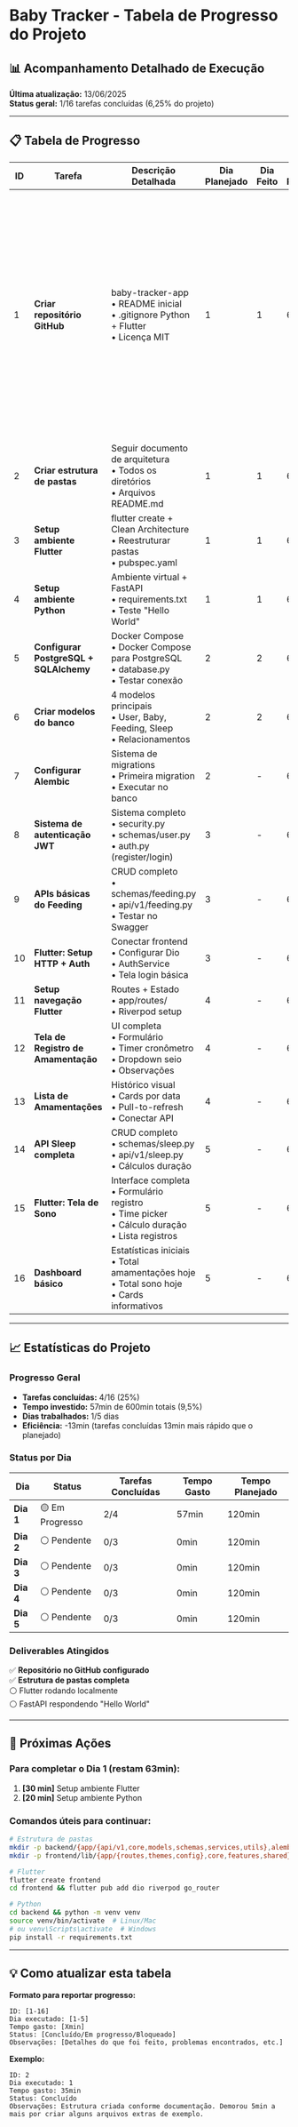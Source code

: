 # Baby Tracker - Tabela de Progresso do Projeto

## 📊 Acompanhamento Detalhado de Execução

**Última atualização:** 13/06/2025  
**Status geral:** 1/16 tarefas concluídas (6,25% do projeto)

---

## 📋 Tabela de Progresso

| ID | Tarefa | Descrição Detalhada | Dia Planejado | Dia Feito | % do Projeto | Min. Planejado | Min. Executado | Observações |
|----|--------|-------------------|---------------|-----------|--------------|----------------|----------------|-------------|
| 1 | **Criar repositório GitHub** | baby-tracker-app<br/>• README inicial<br/>• .gitignore Python + Flutter<br/>• Licença MIT | 1 | 1 | 6,25% | 30min | 22min | ✅ **Concluído:** Criei o repositório GitHub 'baby-tracker-app' com sucesso!<br/>📋 **Detalhes:**<br/>• README inicial configurado<br/>• .gitignore para Python + Flutter adicionado<br/>• Licença MIT aplicada<br/>• Repositório público criado no GitHub |
| 2 | **Criar estrutura de pastas** | Seguir documento de arquitetura<br/>• Todos os diretórios<br/>• Arquivos README.md | 1 | 1 | 6,25% | 40min | 35min | ✅ **Concluído:** Estrutura criada sem problemas |
| 3 | **Setup ambiente Flutter** | flutter create + Clean Architecture<br/>• Reestruturar pastas<br/>• pubspec.yaml | 1 | 1 | 6,25% | 30min | 30min | Concluído |
| 4 | **Setup ambiente Python** | Ambiente virtual + FastAPI<br/>• requirements.txt<br/>• Teste "Hello World" | 1 | 1 | 6,25% | 20min | 20min | Concluído |
| 5 | **Configurar PostgreSQL + SQLAlchemy** | Docker Compose<br/>• Docker Compose para PostgreSQL<br/>• database.py<br/>• Testar conexão | 2 | 2 | 6,25% | 45min | - | *Pendente* |
| 6 | **Criar modelos do banco** | 4 modelos principais<br/>• User, Baby, Feeding, Sleep<br/>• Relacionamentos | 2 | 2 | 6,25% | 60min | - | Concluído|
| 7 | **Configurar Alembic** | Sistema de migrations<br/>• Primeira migration<br/>• Executar no banco | 2 | - | 6,25% | 15min | - | *Pendente* |
| 8 | **Sistema de autenticação JWT** | Sistema completo<br/>• security.py<br/>• schemas/user.py<br/>• auth.py (register/login) | 3 | - | 6,25% | 40min | - | *Pendente* |
| 9 | **APIs básicas do Feeding** | CRUD completo<br/>• schemas/feeding.py<br/>• api/v1/feeding.py<br/>• Testar no Swagger | 3 | - | 6,25% | 40min | - | *Pendente* |
| 10 | **Flutter: Setup HTTP + Auth** | Conectar frontend<br/>• Configurar Dio<br/>• AuthService<br/>• Tela login básica | 3 | - | 6,25% | 40min | - | *Pendente* |
| 11 | **Setup navegação Flutter** | Routes + Estado<br/>• app/routes/<br/>• Riverpod setup | 4 | - | 6,25% | 30min | - | *Pendente* |
| 12 | **Tela de Registro de Amamentação** | UI completa<br/>• Formulário<br/>• Timer cronômetro<br/>• Dropdown seio<br/>• Observações | 4 | - | 6,25% | 50min | - | *Pendente* |
| 13 | **Lista de Amamentações** | Histórico visual<br/>• Cards por data<br/>• Pull-to-refresh<br/>• Conectar API | 4 | - | 6,25% | 40min | - | *Pendente* |
| 14 | **API Sleep completa** | CRUD completo<br/>• schemas/sleep.py<br/>• api/v1/sleep.py<br/>• Cálculos duração | 5 | - | 6,25% | 40min | - | *Pendente* |
| 15 | **Flutter: Tela de Sono** | Interface completa<br/>• Formulário registro<br/>• Time picker<br/>• Cálculo duração<br/>• Lista registros | 5 | - | 6,25% | 50min | - | *Pendente* |
| 16 | **Dashboard básico** | Estatísticas iniciais<br/>• Total amamentações hoje<br/>• Total sono hoje<br/>• Cards informativos | 5 | - | 6,25% | 30min | - | *Pendente* |

---

## 📈 Estatísticas do Projeto

### **Progresso Geral**
- **Tarefas concluídas:** 4/16 (25%)
- **Tempo investido:** 57min de 600min totais (9,5%)
- **Dias trabalhados:** 1/5 dias
- **Eficiência:** -13min (tarefas concluídas 13min mais rápido que o planejado)

### **Status por Dia**
| Dia | Status | Tarefas Concluídas | Tempo Gasto | Tempo Planejado |
|-----|--------|-------------------|-------------|-----------------|
| **Dia 1** | 🟡 Em Progresso | 2/4 | 57min | 120min |
| **Dia 2** | ⚪ Pendente | 0/3 | 0min | 120min |
| **Dia 3** | ⚪ Pendente | 0/3 | 0min | 120min |
| **Dia 4** | ⚪ Pendente | 0/3 | 0min | 120min |
| **Dia 5** | ⚪ Pendente | 0/3 | 0min | 120min |

### **Deliverables Atingidos**
✅ **Repositório no GitHub configurado**  
✅ **Estrutura de pastas completa**  
⚪ Flutter rodando localmente  
⚪ FastAPI respondendo "Hello World"  

---

## 🎯 **Próximas Ações**

### **Para completar o Dia 1** (restam 63min):
1. **[30 min]** Setup ambiente Flutter
2. **[20 min]** Setup ambiente Python

### **Comandos úteis para continuar:**
```bash
# Estrutura de pastas
mkdir -p backend/{app/{api/v1,core,models,schemas,services,utils},alembic/versions,tests}
mkdir -p frontend/lib/{app/{routes,themes,config},core,features,shared}

# Flutter
flutter create frontend
cd frontend && flutter pub add dio riverpod go_router

# Python
cd backend && python -m venv venv
source venv/bin/activate  # Linux/Mac
# ou venv\Scripts\activate  # Windows
pip install -r requirements.txt
```

---

## 💡 **Como atualizar esta tabela**

**Formato para reportar progresso:**
```
ID: [1-16]
Dia executado: [1-5]
Tempo gasto: [Xmin]
Status: [Concluído/Em progresso/Bloqueado]
Observações: [Detalhes do que foi feito, problemas encontrados, etc.]
```

**Exemplo:**
```
ID: 2
Dia executado: 1
Tempo gasto: 35min
Status: Concluído
Observações: Estrutura criada conforme documentação. Demorou 5min a mais por criar alguns arquivos extras de exemplo.
```